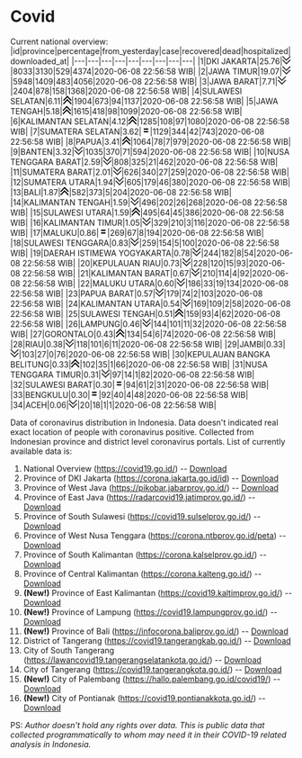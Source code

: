 # Covid
Current national overview:
|id|province|percentage|from_yesterday|case|recovered|dead|hospitalized|downloaded_at|
|---|---|---|---|---|---|---|---|---|
|1|DKI JAKARTA|25.76|![down](https://github.com/ariefrachmannn/covid/raw/master/img/rsz_down.png)|8033|3130|529|4374|2020-06-08 22:56:58 WIB|
|2|JAWA TIMUR|19.07|![down](https://github.com/ariefrachmannn/covid/raw/master/img/rsz_down.png)|5948|1409|483|4056|2020-06-08 22:56:58 WIB|
|3|JAWA BARAT|7.71|![down](https://github.com/ariefrachmannn/covid/raw/master/img/rsz_down.png)|2404|878|158|1368|2020-06-08 22:56:58 WIB|
|4|SULAWESI SELATAN|6.11|![up](https://github.com/ariefrachmannn/covid/raw/master/img/rsz_img_186982.png)|1904|673|94|1137|2020-06-08 22:56:58 WIB|
|5|JAWA TENGAH|5.18|![up](https://github.com/ariefrachmannn/covid/raw/master/img/rsz_img_186982.png)|1615|418|98|1099|2020-06-08 22:56:58 WIB|
|6|KALIMANTAN SELATAN|4.12|![up](https://github.com/ariefrachmannn/covid/raw/master/img/rsz_img_186982.png)|1285|108|97|1080|2020-06-08 22:56:58 WIB|
|7|SUMATERA SELATAN|3.62|![equal](https://github.com/ariefrachmannn/covid/raw/master/img/rsz_equal.png)|1129|344|42|743|2020-06-08 22:56:58 WIB|
|8|PAPUA|3.41|![up](https://github.com/ariefrachmannn/covid/raw/master/img/rsz_img_186982.png)|1064|78|7|979|2020-06-08 22:56:58 WIB|
|9|BANTEN|3.32|![down](https://github.com/ariefrachmannn/covid/raw/master/img/rsz_down.png)|1035|370|71|594|2020-06-08 22:56:58 WIB|
|10|NUSA TENGGARA BARAT|2.59|![down](https://github.com/ariefrachmannn/covid/raw/master/img/rsz_down.png)|808|325|21|462|2020-06-08 22:56:58 WIB|
|11|SUMATERA BARAT|2.01|![down](https://github.com/ariefrachmannn/covid/raw/master/img/rsz_down.png)|626|340|27|259|2020-06-08 22:56:58 WIB|
|12|SUMATERA UTARA|1.94|![down](https://github.com/ariefrachmannn/covid/raw/master/img/rsz_down.png)|605|179|46|380|2020-06-08 22:56:58 WIB|
|13|BALI|1.87|![up](https://github.com/ariefrachmannn/covid/raw/master/img/rsz_img_186982.png)|582|373|5|204|2020-06-08 22:56:58 WIB|
|14|KALIMANTAN TENGAH|1.59|![down](https://github.com/ariefrachmannn/covid/raw/master/img/rsz_down.png)|496|202|26|268|2020-06-08 22:56:58 WIB|
|15|SULAWESI UTARA|1.59|![up](https://github.com/ariefrachmannn/covid/raw/master/img/rsz_img_186982.png)|495|64|45|386|2020-06-08 22:56:58 WIB|
|16|KALIMANTAN TIMUR|1.05|![down](https://github.com/ariefrachmannn/covid/raw/master/img/rsz_down.png)|329|210|3|116|2020-06-08 22:56:58 WIB|
|17|MALUKU|0.86|![equal](https://github.com/ariefrachmannn/covid/raw/master/img/rsz_equal.png)|269|67|8|194|2020-06-08 22:56:58 WIB|
|18|SULAWESI TENGGARA|0.83|![down](https://github.com/ariefrachmannn/covid/raw/master/img/rsz_down.png)|259|154|5|100|2020-06-08 22:56:58 WIB|
|19|DAERAH ISTIMEWA YOGYAKARTA|0.78|![down](https://github.com/ariefrachmannn/covid/raw/master/img/rsz_down.png)|244|182|8|54|2020-06-08 22:56:58 WIB|
|20|KEPULAUAN RIAU|0.73|![down](https://github.com/ariefrachmannn/covid/raw/master/img/rsz_down.png)|228|120|15|93|2020-06-08 22:56:58 WIB|
|21|KALIMANTAN BARAT|0.67|![down](https://github.com/ariefrachmannn/covid/raw/master/img/rsz_down.png)|210|114|4|92|2020-06-08 22:56:58 WIB|
|22|MALUKU UTARA|0.60|![down](https://github.com/ariefrachmannn/covid/raw/master/img/rsz_down.png)|186|33|19|134|2020-06-08 22:56:58 WIB|
|23|PAPUA BARAT|0.57|![down](https://github.com/ariefrachmannn/covid/raw/master/img/rsz_down.png)|179|74|2|103|2020-06-08 22:56:58 WIB|
|24|KALIMANTAN UTARA|0.54|![down](https://github.com/ariefrachmannn/covid/raw/master/img/rsz_down.png)|169|109|2|58|2020-06-08 22:56:58 WIB|
|25|SULAWESI TENGAH|0.51|![up](https://github.com/ariefrachmannn/covid/raw/master/img/rsz_img_186982.png)|159|93|4|62|2020-06-08 22:56:58 WIB|
|26|LAMPUNG|0.46|![down](https://github.com/ariefrachmannn/covid/raw/master/img/rsz_down.png)|144|101|11|32|2020-06-08 22:56:58 WIB|
|27|GORONTALO|0.43|![up](https://github.com/ariefrachmannn/covid/raw/master/img/rsz_img_186982.png)|134|54|6|74|2020-06-08 22:56:58 WIB|
|28|RIAU|0.38|![down](https://github.com/ariefrachmannn/covid/raw/master/img/rsz_down.png)|118|101|6|11|2020-06-08 22:56:58 WIB|
|29|JAMBI|0.33|![down](https://github.com/ariefrachmannn/covid/raw/master/img/rsz_down.png)|103|27|0|76|2020-06-08 22:56:58 WIB|
|30|KEPULAUAN BANGKA BELITUNG|0.33|![up](https://github.com/ariefrachmannn/covid/raw/master/img/rsz_img_186982.png)|102|35|1|66|2020-06-08 22:56:58 WIB|
|31|NUSA TENGGARA TIMUR|0.31|![down](https://github.com/ariefrachmannn/covid/raw/master/img/rsz_down.png)|97|14|1|82|2020-06-08 22:56:58 WIB|
|32|SULAWESI BARAT|0.30|![equal](https://github.com/ariefrachmannn/covid/raw/master/img/rsz_equal.png)|94|61|2|31|2020-06-08 22:56:58 WIB|
|33|BENGKULU|0.30|![equal](https://github.com/ariefrachmannn/covid/raw/master/img/rsz_equal.png)|92|40|4|48|2020-06-08 22:56:58 WIB|
|34|ACEH|0.06|![down](https://github.com/ariefrachmannn/covid/raw/master/img/rsz_down.png)|20|18|1|1|2020-06-08 22:56:58 WIB|

Data of coronavirus distribution in Indonesia. Data doesn't indicated real exact location of people with coronavirus positive. Collected from Indonesian province and district level coronavirus portals. List of currently available data is:
1. National Overview (https://covid19.go.id/) -- [Download](https://www.dropbox.com/s/66ly270fw4y76fx/covid_nasional.csv?dl=0)
2. Province of DKI Jakarta (https://corona.jakarta.go.id/id) -- [Download](https://riwayat-file-covid-19-dki-jakarta-jakartagis.hub.arcgis.com/)
3. Province of West Java (https://pikobar.jabarprov.go.id/) -- [Download](https://www.dropbox.com/s/alg0zp60fylq6cn/covid_jabar.csv?dl=0)
4. Province of East Java (https://radarcovid19.jatimprov.go.id/) -- [Download](https://www.dropbox.com/sh/e7vtgcnl4ckbvr4/AADo9UMRDZvrhHn66qTHZOvNa?dl=0)
5. Province of South Sulawesi (https://covid19.sulselprov.go.id/) -- [Download](https://www.dropbox.com/s/z5ek23lwcztj7z7/covid_sulsel.csv?dl=0)
6. Province of West Nusa Tenggara (https://corona.ntbprov.go.id/peta) -- [Download](https://www.dropbox.com/s/4p2k93n42xx0c00/covid_ntb.csv?dl=0)
7. Province of South Kalimantan (https://corona.kalselprov.go.id/) -- [Download](https://www.dropbox.com/sh/7aa2kvz8lb04pzz/AADH1Oj5oFMw2mp-D3JStPRsa?dl=0)
8. Province of Central Kalimantan (https://corona.kalteng.go.id/) -- [Download](https://www.dropbox.com/s/9q01v5r3ys2ozk4/covid_kalteng.csv?dl=0)
9. **(New!)** Province of East Kalimantan (https://covid19.kaltimprov.go.id/) -- [Download](https://www.dropbox.com/sh/qhpxj532nm80goa/AAB6ek_fp1__ieTR0TFQpfIga?dl=0)
10. **(New!)** Province of Lampung (https://covid19.lampungprov.go.id/) -- [Download](https://www.dropbox.com/s/ecuew6oa9kzwqwx/covid_lampung.csv?dl=0)
11. **(New!)** Province of Bali (https://infocorona.baliprov.go.id/) -- [Download](https://www.dropbox.com/sh/iceiwun4ufttmiu/AAC7dSRMpfTjPI1Lfzw-LeCUa?dl=0)
12. District of Tangerang (https://covid19.tangerangkab.go.id/) -- [Download](https://www.dropbox.com/sh/yxovyy6sy5bnz4p/AACZzVHinisKmz8oQWyQJ3nua?dl=0)
13. City of South Tangerang (https://lawancovid19.tangerangselatankota.go.id/) -- [Download](https://www.dropbox.com/s/zlvxo4ivswdzmle/covid_tangsel.csv?dl=0)
14. City of Tangerang (https://covid19.tangerangkota.go.id/) -- [Download](https://www.dropbox.com/s/e53224kvdrpjzy0/covid_tangkot.csv?dl=0)
15. **(New!)** City of Palembang (https://hallo.palembang.go.id/covid19/) -- [Download](https://www.dropbox.com/sh/oj17bhwhlpjht9e/AABZEG-OiaSaFvikATDx6coEa?dl=0)
16. **(New!)** City of Pontianak (https://covid19.pontianakkota.go.id/) -- [Download](https://www.dropbox.com/sh/66if3y4ly51j4sh/AADQ-zwLGa7Kz4ZzJgDw2-3na?dl=0)

PS: *Author doesn't hold any rights over data. This is public data that collected programmatically to whom may need it in their COVID-19 related analysis in Indonesia.*
